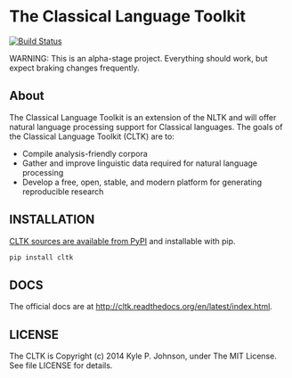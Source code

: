 The Classical Language Toolkit
==============================
[![Build Status](https://travis-ci.org/kylepjohnson/cltk.png?branch=master)](https://travis-ci.org/kylepjohnson/cltk)

WARNING: This is an alpha-stage project. Everything should work, but expect braking changes frequently.

About 
-----
The Classical Language Toolkit is an extension of the NLTK and will offer natural language processing support for Classical languages. The goals of the Classical Language Toolkit (CLTK) are to:

*   Compile analysis-friendly corpora
*   Gather and improve linguistic data required for natural language processing
*   Develop a free, open, stable, and modern platform for generating reproducible research

INSTALLATION
------------
[CLTK sources are available from PyPI](https://pypi.python.org/pypi/cltk) and installable with pip.

```bash
pip install cltk
```

DOCS
----
The official docs are at http://cltk.readthedocs.org/en/latest/index.html.

LICENSE
-------
The CLTK is Copyright (c) 2014 Kyle P. Johnson, under The MIT License. See file LICENSE for details.
